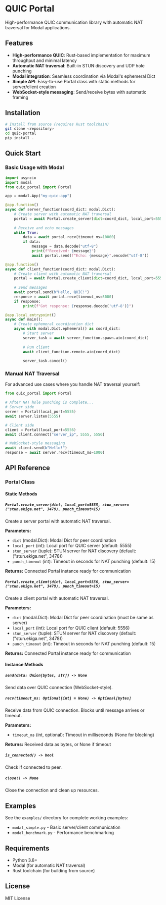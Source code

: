 # QUIC Portal

High-performance QUIC communication library with automatic NAT traversal for Modal applications.

## Features

- **High-performance QUIC**: Rust-based implementation for maximum throughput and minimal latency
- **Automatic NAT traversal**: Built-in STUN discovery and UDP hole punching
- **Modal integration**: Seamless coordination via Modal's ephemeral Dict
- **Simple API**: Easy-to-use Portal class with static methods for server/client creation
- **WebSocket-style messaging**: Send/receive bytes with automatic framing

## Installation

```bash
# Install from source (requires Rust toolchain)
git clone <repository>
cd quic-portal
pip install .
```

## Quick Start

### Basic Usage with Modal

```python
import asyncio
import modal
from quic_portal import Portal

app = modal.App("my-quic-app")

@app.function()
async def server_function(coord_dict: modal.Dict):
    # Create server with automatic NAT traversal
    portal = await Portal.create_server(dict=coord_dict, local_port=5555)
    
    # Receive and echo messages
    while True:
        data = await portal.recv(timeout_ms=10000)
        if data:
            message = data.decode("utf-8")
            print(f"Received: {message}")
            await portal.send(f"Echo: {message}".encode("utf-8"))

@app.function()
async def client_function(coord_dict: modal.Dict):
    # Create client with automatic NAT traversal
    portal = await Portal.create_client(dict=coord_dict, local_port=5556)
    
    # Send messages
    await portal.send(b"Hello, QUIC!")
    response = await portal.recv(timeout_ms=5000)
    if response:
        print(f"Got response: {response.decode('utf-8')}")

@app.local_entrypoint()
async def main():
    # Create ephemeral coordination dict
    async with modal.Dict.ephemeral() as coord_dict:
        # Start server
        server_task = await server_function.spawn.aio(coord_dict)
        
        # Run client
        await client_function.remote.aio(coord_dict)
        
        server_task.cancel()
```

### Manual NAT Traversal

For advanced use cases where you handle NAT traversal yourself:

```python
from quic_portal import Portal

# After NAT hole punching is complete...
# Server side
server = Portal(local_port=5555)
await server.listen(5555)

# Client side  
client = Portal(local_port=5556)
await client.connect("server_ip", 5555, 5556)

# WebSocket-style messaging
await client.send(b"Hello!")
response = await server.recv(timeout_ms=1000)
```

## API Reference

### Portal Class

#### Static Methods

##### `Portal.create_server(dict, local_port=5555, stun_server=("stun.ekiga.net", 3478), punch_timeout=15)`

Create a server portal with automatic NAT traversal.

**Parameters:**
- `dict` (modal.Dict): Modal Dict for peer coordination
- `local_port` (int): Local port for QUIC server (default: 5555)
- `stun_server` (tuple): STUN server for NAT discovery (default: ("stun.ekiga.net", 3478))
- `punch_timeout` (int): Timeout in seconds for NAT punching (default: 15)

**Returns:** Connected Portal instance ready for communication

##### `Portal.create_client(dict, local_port=5556, stun_server=("stun.ekiga.net", 3478), punch_timeout=15)`

Create a client portal with automatic NAT traversal.

**Parameters:**
- `dict` (modal.Dict): Modal Dict for peer coordination (must be same as server)
- `local_port` (int): Local port for QUIC client (default: 5556)
- `stun_server` (tuple): STUN server for NAT discovery (default: ("stun.ekiga.net", 3478))
- `punch_timeout` (int): Timeout in seconds for NAT punching (default: 15)

**Returns:** Connected Portal instance ready for communication

#### Instance Methods

##### `send(data: Union[bytes, str]) -> None`

Send data over QUIC connection (WebSocket-style).

##### `recv(timeout_ms: Optional[int] = None) -> Optional[bytes]`

Receive data from QUIC connection. Blocks until message arrives or timeout.

**Parameters:**
- `timeout_ms` (int, optional): Timeout in milliseconds (None for blocking)

**Returns:** Received data as bytes, or None if timeout

##### `is_connected() -> bool`

Check if connected to peer.

##### `close() -> None`

Close the connection and clean up resources.

## Examples

See the `examples/` directory for complete working examples:

- `modal_simple.py` - Basic server/client communication
- `modal_benchmark.py` - Performance benchmarking

## Requirements

- Python 3.8+
- Modal (for automatic NAT traversal)
- Rust toolchain (for building from source)

## License

MIT License 